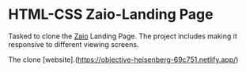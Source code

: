 # HTML-CSS Zaio-Landing Page

Tasked to clone the [Zaio](https://www.zaio.io/) Landing Page. 
The project includes making it responsive to different viewing screens.

The clone [website].(https://objective-heisenberg-69c751.netlify.app/)
